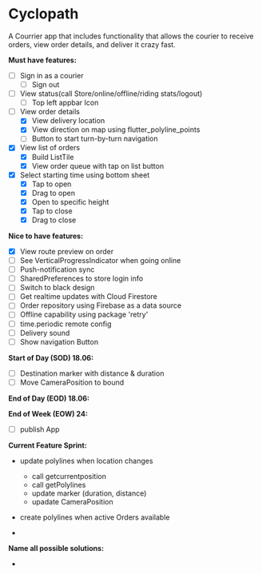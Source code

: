 # Cyclopath

A Courrier app that includes functionality that allows the courier to receive orders, view order details, and deliver it crazy fast.

**Must have features:**

- [ ] Sign in as a courier
  - [ ] Sign out

- [ ] View status(call Store/online/offline/riding stats/logout)
  - [ ] Top left appbar Icon

- [ ] View order details
  - [x] View delivery location
  - [x] View direction on map using flutter_polyline_points
  - [ ] Button to start turn-by-turn navigation
  
- [x] View list of orders
  - [x] Build ListTile
  - [x] View order queue with tap on list button

- [x] Select starting time using bottom sheet
  - [x] Tap to open
  - [x] Drag to open
  - [x] Open to specific height
  - [x] Tap to close
  - [x] Drag to close

**Nice to have features:**

- [x] View route preview on order
- [ ] See VerticalProgressIndicator when going online
- [ ] Push-notification sync
- [ ] SharedPreferences to store login info
- [ ] Switch to black design
- [ ] Get realtime updates with Cloud Firestore
- [ ] Order repository using Firebase as a data source
- [ ] Offline capability using package 'retry'
- [ ] time.periodic remote config
- [ ] Delivery sound
- [ ] Show navigation Button

**Start of Day (SOD) 18.06:**

- [ ] Destination marker with distance & duration
- [ ] Move CameraPosition to bound

**End of Day (EOD) 18.06:**
  
**End of Week (EOW) 24:**

- [ ] publish App



**Current Feature Sprint:**

- update polylines when location changes
  - call getcurrentposition
  - call getPolylines
  - update marker (duration, distance)
  - upadate CameraPosition

- create polylines when active Orders available
 - 

**Name all possible solutions:**
  
- 